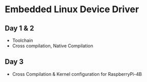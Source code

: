 # Embedded Linux Device Driver

## Day 1 & 2
- Toolchain
- Cross compilation, Native Compilation

## Day 3
- Cross Compilation & Kernel configuration for RaspberryPi-4B
